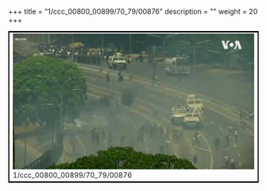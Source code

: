 +++
title = "1/ccc_00800_00899/70_79/00876"
description = ""
weight = 20
+++

<table style="border:2px solid black;max-width:800px;max-height:800px;" 
><tr><td>
<img class="center-fit-jpg"
src="/jpg_/aaa_20190430_NxaOmWaI8sI_00875.jpg">
1/ccc_00800_00899/70_79/00876
</img></td></tr></table>
